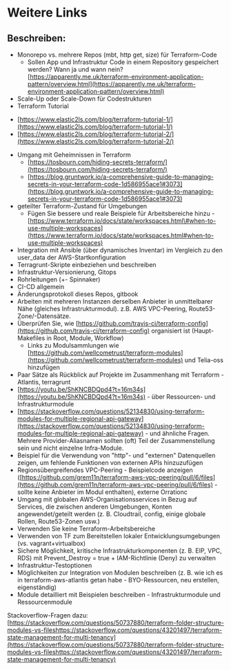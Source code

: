 # Weitere Links

## Beschreiben:

* Monorepo vs. mehrere Repos \(mbt, http get, size\) für Terraform-Code
  * Sollen App und Infrastruktur Code in einem Repository gespeichert werden? Wann ja und wann nein? [https://apparently.me.uk/terraform-environment-application-pattern/overview.html](https://apparently.me.uk/terraform-environment-application-pattern/overview.html)
* Scale-Up oder Scale-Down für Codestrukturen
* Terraform Tutorial
- [https://www.elastic2ls.com/blog/terraform-tutorial-1/](https://www.elastic2ls.com/blog/terraform-tutorial-1/)
- [https://www.elastic2ls.com/blog/terraform-tutorial-2/](https://www.elastic2ls.com/blog/terraform-tutorial-2/)
* Umgang mit Geheimnissen in Terraform
  - [https://tosbourn.com/hiding-secrets-terraform/](https://tosbourn.com/hiding-secrets-terraform/)
  - [https://blog.gruntwork.io/a-comprehensive-guide-to-managing-secrets-in-your-terraform-code-1d586955ace1#3073](https://blog.gruntwork.io/a-comprehensive-guide-to-managing-secrets-in-your-terraform-code-1d586955ace1#3073)
* geteilter Terraform-Zustand für Umgebungen
  * Fügen Sie bessere und reale Beispiele für Arbeitsbereiche hinzu - [https://www.terraform.io/docs/state/workspaces.html\#when-to-use-multiple-workspaces](https://www.terraform.io/docs/state/workspaces.html#when-to-use-multiple-workspaces)
* Integration mit Ansible \(über dynamisches Inventar\) im Vergleich zu den user\_data der AWS-Startkonfiguration
* Terragrunt-Skripte einbeziehen und beschreiben
* Infrastruktur-Versionierung, Gitops
* Rohrleitungen \(+- Spinnaker\)
* CI-CD allgemein
* Änderungsprotokoll dieses Repos, gitbook
* Arbeiten mit mehreren Instanzen derselben Anbieter in unmittelbarer Nähe \(gleiches Infrastrukturmodul\). z.B. AWS VPC-Peering, Route53-Zone/-Datensätze.
* Überprüfen Sie, wie [https://github.com/travis-ci/terraform-config](https://github.com/travis-ci/terraform-config) organisiert ist \(Haupt-Makefiles in Root, Module, Workflow\)
  * Links zu Modulsammlungen wie [https://github.com/wellcometrust/terraform-modules](https://github.com/wellcometrust/terraform-modules) und Telia-oss hinzufügen
* Paar Sätze als Rückblick auf Projekte im Zusammenhang mit Terraform - Atlantis, terragrunt
* [https://youtu.be/ShKNCBDQpd4?t=16m34s](https://youtu.be/ShKNCBDQpd4?t=16m34s) - über Ressourcen- und Infrastrukturmodule
* [https://stackoverflow.com/questions/52134830/using-terraform-modules-for-multiple-regional-api-gateway](https://stackoverflow.com/questions/52134830/using-terraform-modules-for-multiple-regional-api-gateway) - und ähnliche Fragen. Mehrere Provider-Aliasnamen sollten \(oft\) Teil der Zusammenstellung sein und nicht einzelne Infra-Module.
* Beispiel für die Verwendung von "http"- und "externen" Datenquellen zeigen, um fehlende Funktionen von externen APIs hinzuzufügen
* Regionsübergreifendes VPC-Peering - Beispielcode anzeigen \([https://github.com/grem11n/terraform-aws-vpc-peering/pull/6/files](https://github.com/grem11n/terraform-aws-vpc-peering/pull/6/files) - sollte keine Anbieter im Modul enthalten\), externe Orrationc
* Umgang mit globalen AWS-Organisationsservices in Bezug auf Services, die zwischen anderen Umgebungen, Konten angewendet/geteilt werden \(z. B. Cloudtrail, config, einige globale Rollen, Route53-Zonen usw.\)
* Verwenden Sie keine Terraform-Arbeitsbereiche
* Verwenden von TF zum Bereitstellen lokaler Entwicklungsumgebungen \(vs. vagrant+virtualbox\)
* Sichere Möglichkeit, kritische Infrastrukturkomponenten \(z. B. EIP, VPC, RDS\) mit Prevent\_Destroy = true + IAM-Richtlinie \(Deny\) zu verwalten
* Infrastruktur-Testoptionen
* Möglichkeiten zur Integration von Modulen beschreiben \(z. B. wie ich es in terraform-aws-atlantis getan habe - BYO-Ressourcen, neu erstellen, eigenständig\)
* Module detailliert mit Beispielen beschreiben - Infrastrukturmodule und Ressourcenmodule

Stackoverflow-Fragen dazu:[https://stackoverflow.com/questions/50737880/terraform-folder-structure-modules-vs-fileshttps://stackoverflow.com/questions/43201497/terraform-state-management-for-multi-tenancy](https://stackoverflow.com/questions/50737880/terraform-folder-structure-modules-vs-fileshttps://stackoverflow.com/questions/43201497/terraform-state-management-for-multi-tenancy)
